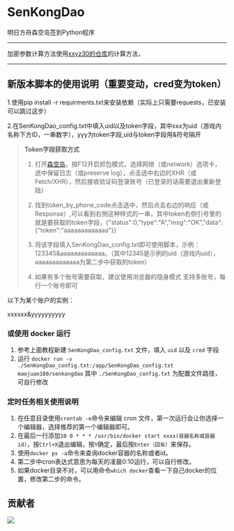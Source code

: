 # SenKongDao
明日方舟森空岛签到Python程序

---


加密参数计算方法使用[xxyz30的仓库](https://gitee.com/FancyCabbage/skyland-auto-sign/tree/master)的计算方法，

---

## 新版本脚本的使用说明（重要变动，cred变为token）

1.使用pip install -r requirments.txt来安装依赖（实际上只需要requests，已安装可以跳过这步）

2.在SenKongDao_config.txt中填入uid以及token字段，其中xxx为uid（游戏内名称下方ID，一串数字），yyy为token字段,uid与token字段用&符号隔开  

> **Token字段获取方式**
> 1. 打开[森空岛](https://www.skland.com)，按F12开启抓包模式，选择网络（或network）选项卡，选中保留日志（或preserve log），点击选中右边的XHR（或Fetch/XHR），然后接收验证码登录账号（已登录的话需要退出重新登陆）
>    
> 2. 找到token_by_phone_code点击选中，然后点击右边的响应（或Response）,可以看到右侧这种样式的一串，其中token右侧引号里的就是要获取的token字段，{"status":0,"type":"A","msg":"OK","data":{"token":"aaaaaaaaaaaaa"}}
>    
> 3. 将该字段填入SenKongDao_config.txt即可使用脚本，示例：123345&aaaaaaaaaaaaa。（其中12345是示例的uid（游戏内uid），aaaaaaaaaaaaa为第二步中获取的token）
>
> 4. 如果有多个账号需要获取，建议使用浏览器的隐身模式
支持多账号，每行一个账号即可

以下为某个账户的实例：  

xxxxxx&yyyyyyyyyy

### 或使用 docker 运行
 1. 参考上面教程新建 `SenKongDao_config.txt` 文件，填入 `uid` 以及 `cred` 字段
 2. 运行 `docker run -v ./SenKongDao_config.txt:/app/SenKongDao_config.txt maojuan180/senkongdao` 其中 `./SenKongDao_config.txt` 为配置文件路径，可自行修改

### 定时任务相关使用说明  
 1. 在任意目录使用`crontab -e`命令来编辑 cron 文件，第一次运行会让你选择一个编辑器，选择推荐的第一个编辑器即可。
 2. 在最后一行添加`10 0 * * * /usr/bin/docker start xxxx(容器名称或容器id)`，按`Ctrl+X`退出编辑，按`Y`确定，最后按`Enter（回车）`来保存。
 3. 使用`docker ps -a`命令来查询docker容器的名称或者id。
 4. 第二步中cron表达式意思为每天的凌晨0:10运行，可以自行修改。
 5. 如果docker目录不对，可以用命令`which docker`查看一下自己docker的位置，修改第二步的命令。

## 贡献者

<a href="https://github.com/Maojuan-lang/SenKongDao/graphs/contributors">
  <img src="https://contrib.rocks/image?repo=Maojuan-lang/SenKongDao" />
</a>

